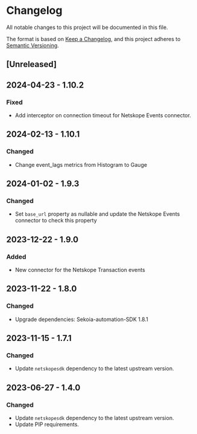 # Changelog

All notable changes to this project will be documented in this file.

The format is based on [Keep a Changelog](https://keepachangelog.com/en/1.0.0/),
and this project adheres to [Semantic Versioning](https://semver.org/spec/v2.0.0.html).

## [Unreleased]

## 2024-04-23 - 1.10.2

### Fixed

- Add interceptor on connection timeout for Netskope Events connector.


## 2024-02-13 - 1.10.1

### Changed

- Change event_lags metrics from Histogram to Gauge

## 2024-01-02 - 1.9.3

### Changed

- Set `base_url` property as nullable and update the Netskope Events connector to check this property

## 2023-12-22 - 1.9.0

### Added

- New connector for the Netskope Transaction events

## 2023-11-22 - 1.8.0

### Changed

- Upgrade dependencies: Sekoia-automation-SDK 1.8.1

## 2023-11-15 - 1.7.1

### Changed

- Update `netskopesdk` dependency to the latest upstream version.

## 2023-06-27 - 1.4.0

### Changed

- Update `netskopesdk` dependency to the latest upstream version.
- Update PIP requirements.

